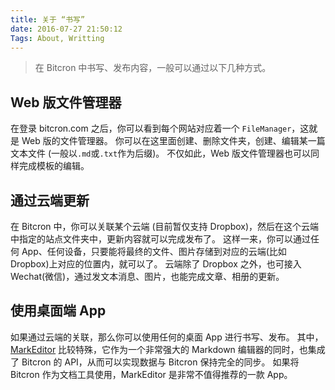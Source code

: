 ```yaml
---
title: 关于 “书写”
date: 2016-07-27 21:50:12
Tags: About, Writting
---
```


> 在 Bitcron 中书写、发布内容，一般可以通过以下几种方式。

## Web 版文件管理器
在登录 bitcron.com 之后，你可以看到每个网站对应着一个 `FileManager`，这就是 Web 版的文件管理器。
你可以在这里面创建、删除文件夹，创建、编辑某一篇文本文件 (一般以`.md`或`.txt`作为后缀)。
不仅如此，Web 版文件管理器也可以同样完成模板的编辑。

## 通过云端更新
在 Bitcron 中，你可以关联某个云端 (目前暂仅支持 Dropbox)，然后在这个云端中指定的站点文件夹中，更新内容就可以完成发布了。
这样一来，你可以通过任何 App、任何设备，只要能将最终的文件、图片存储到对应的云端(比如 Dropbox)上对应的位置内，就可以了。
云端除了 Dropbox 之外，也可接入Wechat(微信)，通过发文本消息、图片，也能完成文章、相册的更新。

## 使用桌面端 App
如果通过云端的关联，那么你可以使用任何的桌面 App 进行书写、发布。
其中，[MarkEditor](http://markeditor.com) 比较特殊，它作为一个非常强大的 Markdown 编辑器的同时，也集成了 Bitcron 的 API，从而可以实现数据与 Bitcron 保持完全的同步。
如果将 Bitcron 作为文档工具使用，MarkEditor 是非常不值得推荐的一款 App。